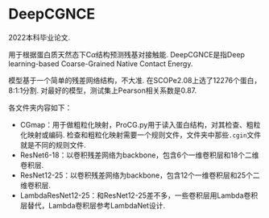 # DeepCGNCE
2022本科毕业论文. 

用于根据蛋白质天然态下C$\alpha$结构预测残基对接触能. DeepCGNCE是指Deep learning-based Coarse-Grained Native Contact Energy. 

模型基于一个简单的残差网络结构，不大准. 在SCOPe2.08上选了12276个蛋白，8:1:1分割. 对最好的模型，测试集上Pearson相关系数是0.87. 

各文件夹内容如下：
- CGmap：用于做粗粒化映射，ProCG.py用于读入蛋白结构，对其检查、粗粒化映射或编码. 检查和粗粒化映射需要一个规则文件，文件夹中那些``.cgin``文件就是不同的规则文件. 
- ResNet6-18：以卷积残差网络为backbone，包含6个一维卷积层和18个二维卷积层. 
- ResNet12-25：以卷积残差网络为backbone，包含12个一维卷积层和25个二维卷积层. 
- LambdaResNet12-25：和ResNet12-25差不多，一些卷积层用Lambda卷积层替代，Lambda卷积层参考LambdaNet设计. 
